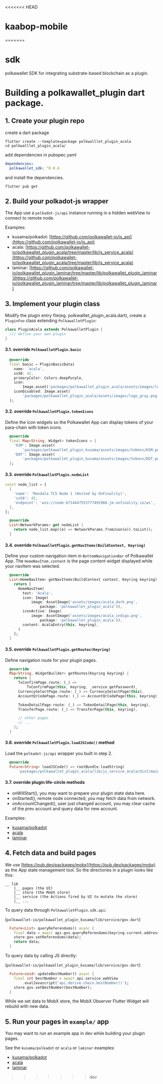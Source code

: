 <<<<<<< HEAD
# kaabop-mobile
=======
# sdk
polkawallet SDK for integrating substrate-based blockchain as a plugin.

# Building a polkawallet_plugin dart package.

## 1. Create your plugin repo

create a dart package
```shell
flutter create --template=package polkwalllet_plugin_acala
cd polkwalllet_plugin_acala/
```
add dependencies in pubspec.yaml
```yaml
dependencies:
  polkawallet_sdk: ^0.0.4
```
and install the dependencies.
```shell
flutter pub get
```

## 2. Build your polkadot-js wrapper

The App use a `polkadot-js/api` instance running in a hidden webView
to connect to remote node.

Examples:
 - kusama/polkadot: [https://github.com/polkawallet-io/js_api](https://github.com/polkawallet-io/js_api)
 - acala: [https://github.com/polkawallet-io/polkawallet_plugin_acala/tree/master/lib/js_service_acala](https://github.com/polkawallet-io/polkawallet_plugin_acala/tree/master/lib/js_service_acala)
 - laminar: [https://github.com/polkawallet-io/polkawallet_plugin_laminar/tree/master/lib/polkawallet_plugin_laminar](https://github.com/polkawallet-io/polkawallet_plugin_laminar/tree/master/lib/polkawallet_plugin_laminar)

## 3. Implement your plugin class

Modify the plugin entry file(eg. polkwalllet_plugin_acala.dart),
create a `PluginFoo` class extending `PolkawalletPlugin`:
```dart
class PluginAcala extends PolkawalletPlugin {
  /// define your own plugin
}
```

#### 3.1. override `PolkawalletPlugin.basic`
```dart
  @override
  final basic = PluginBasicData(
    name: 'acala',
    ss58: 42,
    primaryColor: Colors.deepPurple,
    icon:
        Image.asset('packages/polkawallet_plugin_acala/assets/images/logo.png'),
    iconDisabled: Image.asset(
        'packages/polkawallet_plugin_acala/assets/images/logo_gray.png'),
  );
```

#### 3.2. override `PolkawalletPlugin.tokenIcons`
Define the icon widgets so the Polkawallet App can display tokens
of your para-chain with token icons.
```dart
  @override
  final Map<String, Widget> tokenIcons = {
    'KSM': Image.asset(
        'packages/polkawallet_plugin_kusama/assets/images/tokens/KSM.png'),
    'DOT': Image.asset(
        'packages/polkawallet_plugin_kusama/assets/images/tokens/DOT.png'),
  };
```

#### 3.3. override `PolkawalletPlugin.nodeList`

```dart
const node_list = [
  {
    'name': 'Mandala TC5 Node 1 (Hosted by OnFinality)',
    'ss58': 42,
    'endpoint': 'wss://node-6714447553777491968.jm.onfinality.io/ws',
  },
];
```
```dart
  @override
  List<NetworkParams> get nodeList {
    return node_list.map((e) => NetworkParams.fromJson(e)).toList();
  }
```

#### 3.4. override `PolkawalletPlugin.getNavItems(BuildContext, Keyring)`
Define your custom navigation-item in `BottomNavigationBar` of Polkawallet App.
The `HomeNavItem.content` is the page content widget displayed while your navItem was selected.
```dart
  @override
  List<HomeNavItem> getNavItems(BuildContext context, Keyring keyring) {
    return [
      HomeNavItem(
        text: 'Acala',
        icon: Image(
            image: AssetImage('assets/images/acala_dark.png',
                package: 'polkawallet_plugin_acala')),
        iconActive: Image(
            image: AssetImage('assets/images/acala_indigo.png',
                package: 'polkawallet_plugin_acala')),
        content: AcalaEntry(this, keyring),
      )
    ];
  }
```

#### 3.5. override `PolkawalletPlugin.getRoutes(Keyring)`
Define navigation route for your plugin pages.
```dart
  @override
  Map<String, WidgetBuilder> getRoutes(Keyring keyring) {
    return {
      TxConfirmPage.route: (_) =>
          TxConfirmPage(this, keyring, _service.getPassword),
      CurrencySelectPage.route: (_) => CurrencySelectPage(this),
      AccountQrCodePage.route: (_) => AccountQrCodePage(this, keyring),

      TokenDetailPage.route: (_) => TokenDetailPage(this, keyring),
      TransferPage.route: (_) => TransferPage(this, keyring),

      // other pages
      // ...
    };
  }
```

#### 3.6. override `PolkawalletPlugin.loadJSCode()` method
Load the `polkadot-js/api` wrapper you built in step 2.
```dart
  @override
  Future<String> loadJSCode() => rootBundle.loadString(
      'packages/polkawallet_plugin_acala/lib/js_service_acala/dist/main.js');
```

#### 3.7. override plugin life-circle methods
 - onWillStart(), you may want to prepare your plugin state data here.
 - onStarted(), remote node connected, you may fetch data from network.
 - onAccountChanged(), user just changed account, you may clear
 cache of the prev account and query data for new account.

Examples:
 - [kusama/polkadot](https://github.com/polkawallet-io/polkawallet_plugin_kusama/blob/master/lib/polkawallet_plugin_kusama.dart)
 - [acala](https://github.com/polkawallet-io/polkawallet_plugin_acala/blob/master/lib/polkawallet_plugin_acala.dart)
 - [laminar](https://github.com/polkawallet-io/polkawallet_plugin_laminar/blob/master/lib/polkawallet_plugin_laminar.dart)

## 4. Fetch data and build pages

We use [https://pub.dev/packages/mobx](https://pub.dev/packages/mobx) as the App state management tool.
 So the directories in a plugin looks like this:

```
__ lib
    |__ pages (the UI)
    |__ store (the MobX store)
    |__ service (the Actions fired by UI to mutate the store)
    |__ ...
```
To query data through `PolkawalletPlugin.sdk.api`:

(`polkawallet-io/polkawallet_plugin_kusama/lib/service/gov.dart`)
```dart
  Future<List> queryReferendums() async {
    final data = await api.gov.queryReferendums(keyring.current.address);
    store.gov.setReferendums(data);
    return data;
  }
```
To query data by calling JS directly:

(`polkawallet-io/polkawallet_plugin_kusama/lib/service/gov.dart`)
```dart
  Future<void> updateBestNumber() async {
    final int bestNumber = await api.service.webView
        .evalJavascript('api.derive.chain.bestNumber()');
    store.gov.setBestNumber(bestNumber);
  }
```

While we set data to MobX store, the MobX Observer Flutter Widget will rebuild with new data.

## 5. Run your pages in `example/` app
You may want to run an example app in dev while building your plugin pages.

See the `kusama/polkadot` or `acala` or `laminar` examples:
 - [kusama/polkadot](https://github.com/polkawallet-io/polkawallet_plugin_kusama)
 - [acala](https://github.com/polkawallet-io/polkawallet_plugin_acala)
 - [laminar](https://github.com/polkawallet-io/polkawallet_plugin_laminar)
>>>>>>> dev
